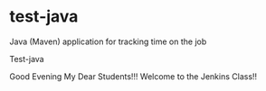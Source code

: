 # test-java
Java (Maven) application for tracking time on the job

Test-java

Good Evening My Dear Students!!! Welcome to the Jenkins Class!!
